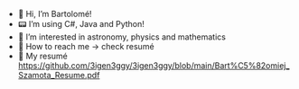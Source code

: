 - 👋 Hi, I’m Bartolomé!
- 📟 I’m using C#, Java and Python!
- 💫 I’m interested in astronomy, physics and mathematics
- 📃 How to reach me -> check resumé
- 📌 My resumé https://github.com/3igen3ggy/3igen3ggy/blob/main/Bart%C5%82omiej_Szamota_Resume.pdf

<!---
3igen3ggy/3igen3ggy is a ✨ special ✨ repository because its `README.md` (this file) appears on your GitHub profile.
You can click the Preview link to take a look at your changes.
--->
